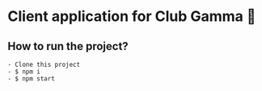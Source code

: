 # Client application for Club Gamma :rocket:

## How to run the project?

```
- Clone this project
- $ npm i
- $ npm start
```
